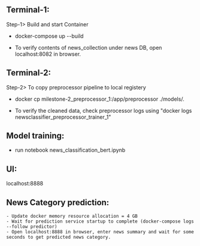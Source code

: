 ## Terminal-1:

Step-1> Build and start Container

* docker-compose up --build

* To verify contents of news_collection under news DB, open localhost:8082 in browser.


## Terminal-2:

Step-2> To copy preprocessor pipeline to local registery

* docker cp milestone-2_preprocessor_1:/app/preprocessor ./models/.

* To verify the cleaned data, check preprocessor logs using "docker logs newsclassifier_preprocessor_trainer_1"

## Model training:
* run notebook news_classification_bert.ipynb

## UI: 
localhost:8888

## News Category prediction:
  	- Update docker memory resource allocation = 4 GB
  	- Wait for prediction service startup to complete (docker-compose logs --follow predictor)
  	- Open localhost:8888 in browser, enter news summary and wait for some seconds to get predicted news category.
